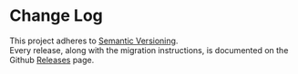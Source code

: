 # Change Log

This project adheres to [Semantic Versioning](http://semver.org/).  
Every release, along with the migration instructions, is documented on the Github [Releases](https://github.com/mswjs/msw/releases) page.
